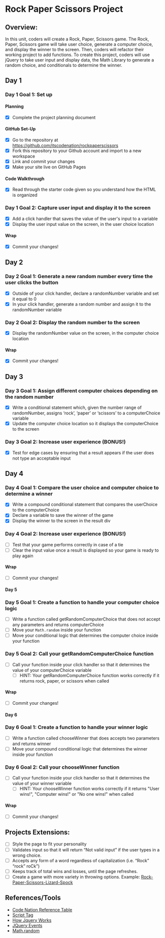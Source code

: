 # Rock Paper Scissors Project

## Overview:

In this unit, coders will create a Rock, Paper, Scissors game. The Rock, Paper, Scissors game will take user choice, generate a computer choice, and display the winner to the screen. Then, coders will refactor their working project to add functions. To create this project, coders will use jQuery to take user input and display data, the Math Library to generate a random choice, and conditionals to determine the winner.

## Day 1

### Day 1 Goal 1: Set up

#### Planning

- [x] Complete the project planning document

#### GitHub Set-Up

- [x] Go to the repository at https://github.com/itscodenation/rockpaperscissors
- [x] Fork this repository to your Github account and import to a new workspace
- [x] Link and commit your changes
- [x] Make your site live on GitHub Pages

#### Code Walkthrough

- [x] Read through the starter code given so you understand how the HTML is organized

### Day 1 Goal 2: Capture user input and display it to the screen

- [x] Add a click handler that saves the value of the user's input to a variable
- [x] Display the user input value on the screen, in the user choice location

#### Wrap

- [x] Commit your changes!

## Day 2

### Day 2 Goal 1: Generate a new random number every time the user clicks the button

- [x] Outside of your click handler, declare a randomNumber variable and set it equal to 0
- [x] In your click handler, generate a random number and assign it to the randomNumber variable

### Day 2 Goal 2: Display the random number to the screen

- [x] Display the randomNumber value on the screen, in the computer choice location

#### Wrap

- [x] Commit your changes!

## Day 3

### Day 3 Goal 1: Assign different computer choices depending on the random number

- [x] Write a conditional statement which, given the number range of randomNumber, assigns ‘rock’, ‘paper’ or ‘scissors’ to a computerChoice variable
- [x] Update the computer choice location so it displays the computerChoice to the screen

### Day 3 Goal 2: Increase user experience (BONUS!)

- [x] Test for edge cases by ensuring that a result appears if the user does not type an acceptable input

## Day 4

### Day 4 Goal 1: Compare the user choice and computer choice to determine a winner

- [x] Write a compound conditional statement that compares the userChoice to the computerChoice
- [x] Declare a variable to save the winner of the game
- [x] Display the winner to the screen in the result div

### Day 4 Goal 2: Increase user experience (BONUS!)

- [ ] Test that your game performs correctly in case of a tie
- [ ] Clear the input value once a result is displayed so your game is ready to play again

#### Wrap

- [ ] Commit your changes!

#### Day 5

### Day 5 Goal 1: Create a function to handle your computer choice logic

- [ ] Write a function called getRandomComputerChoice that does not accept any parameters and returns computerChoice
- [ ] Move your `Math.random` inside your function
- [ ] Move your conditional logic that determines the computer choice inside your function

### Day 5 Goal 2: Call your getRandomComputerChoice function

- [ ] Call your function inside your click handler so that it determines the value of your computerChoice variable
  - [ ] HINT: Your getRandomComputerChoice function works correctly if it returns rock, paper, or scissors when called

#### Wrap

- [ ] Commit your changes!

#### Day 6

### Day 6 Goal 1: Create a function to handle your winner logic

- [ ] Write a function called chooseWinner that does accepts two parameters and returns winner
- [ ] Move your compound conditional logic that determines the winner inside your function

### Day 6 Goal 2: Call your chooseWinner function

- [ ] Call your function inside your click handler so that it determines the value of your winner variable
  - [ ] HINT: Your chooseWinner function works correctly if it returns "User wins!", "Computer wins!" or "No one wins!" when called

#### Wrap

- [ ] Commit your changes!

## Projects Extensions:

- [ ] Style the page to fit your personality
- [ ] Validates input so that it will return “Not valid input” if the user types in a wrong choice.
- [ ] Accepts any form of a word regardless of capitalization (i.e. “Rock” “rock” roCk”)
- [ ] Keeps track of total wins and losses, until the page refreshes.
- [ ] Create a game with more variety in throwing options. Example: [Rock-Paper-Scissors-Lizard-Spock](http://en.wikipedia.org/wiki/Rock-paper-scissors-lizard-Spock)

## References/Tools

- [Code Nation Reference Table]()
- [Script Tag](http://javascript.crockford.com/script.html)
- [How Jquery Works](http://learn.jquery.com/about-jquery/how-jquery-works/)
- [JQuery Events](http://api.jquery.com/category/events/)
- [Math.random](https://developer.mozilla.org/en-US/docs/Web/JavaScript/Reference/Global_Objects/Math/random)
